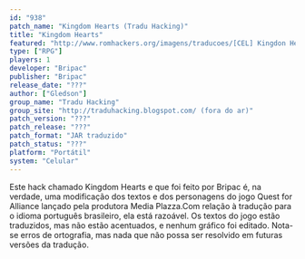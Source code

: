 ```yaml
---
id: "938"
patch_name: "Kingdom Hearts (Tradu Hacking)"
title: "Kingdom Hearts"
featured: "http://www.romhackers.org/imagens/traducoes/[CEL] Kingdon Hearts - Tradu Hacking - 1.png"
type: ["RPG"]
players: 1
developer: "Bripac"
publisher: "Bripac"
release_date: "???"
author: ["Gledson"]
group_name: "Tradu Hacking"
group_site: "http://traduhacking.blogspot.com/ (fora do ar)"
patch_version: "???"
patch_release: "???"
patch_format: "JAR traduzido"
patch_status: "???"
platform: "Portátil"
system: "Celular"
---
```


Este hack chamado Kingdom Hearts e que foi feito por Bripac é, na verdade, uma modificação dos textos e dos personagens do jogo Quest for Alliance lançado pela produtora Media Plazza.Com relação à tradução para o idioma português brasileiro, ela está razoável. Os textos do jogo estão traduzidos, mas não estão acentuados, e nenhum gráfico foi editado. Nota-se erros de ortografia, mas nada que não possa ser resolvido em futuras versões da tradução.